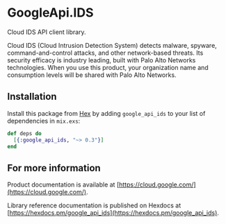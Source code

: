 # GoogleApi.IDS

Cloud IDS API client library.

Cloud IDS (Cloud Intrusion Detection System) detects malware, spyware, command-and-control attacks, and other network-based threats. Its security efficacy is industry leading, built with Palo Alto Networks technologies. When you use this product, your organization name and consumption levels will be shared with Palo Alto Networks.

## Installation

Install this package from [Hex](https://hex.pm) by adding
`google_api_ids` to your list of dependencies in `mix.exs`:

```elixir
def deps do
  [{:google_api_ids, "~> 0.3"}]
end
```

## For more information

Product documentation is available at [https://cloud.google.com/](https://cloud.google.com/).

Library reference documentation is published on Hexdocs at
[https://hexdocs.pm/google_api_ids](https://hexdocs.pm/google_api_ids).
